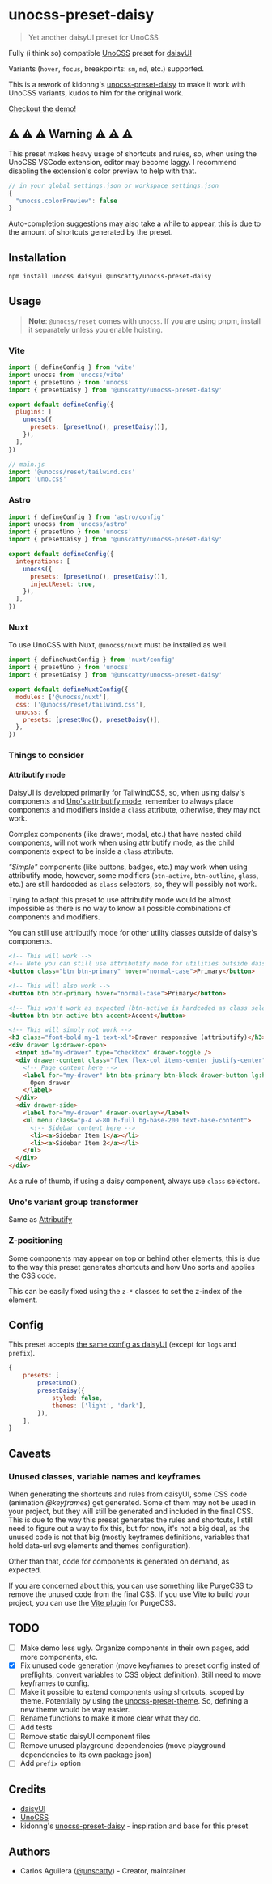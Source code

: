 # unocss-preset-daisy

> Yet another daisyUI preset for UnoCSS

Fully (i think so) compatible [UnoCSS](https://github.com/unocss/unocss) preset for [daisyUI](https://github.com/saadeghi/daisyui)

Variants (`hover`, `focus`, breakpoints: `sm`, `md`, etc.) supported.

This is a rework of kidonng's [unocss-preset-daisy](https://github.com/kidonng/unocss-preset-daisy) to make it work with UnoCSS variants, kudos to him for the original work.

[Checkout the demo!](https://unscatty.github.io/unocss-preset-daisy/)

## :warning: :warning: :warning: Warning :warning: :warning: :warning:

This preset makes heavy usage of shortcuts and rules, so, when using the UnoCSS VSCode extension, editor may become laggy. I recommend disabling the extension's color preview to help with that.

```js
// in your global settings.json or workspace settings.json
{
  "unocss.colorPreview": false
}
```

Auto-completion suggestions may also take a while to appear, this is due to the amount of shortcuts generated by the preset.

## Installation

```sh
npm install unocss daisyui @unscatty/unocss-preset-daisy
```

## Usage

> **Note**: `@unocss/reset` comes with `unocss`. If you are using pnpm, install it separately unless you enable hoisting.

### Vite

```js
import { defineConfig } from 'vite'
import unocss from 'unocss/vite'
import { presetUno } from 'unocss'
import { presetDaisy } from '@unscatty/unocss-preset-daisy'

export default defineConfig({
  plugins: [
    unocss({
      presets: [presetUno(), presetDaisy()],
    }),
  ],
})
```

```js
// main.js
import '@unocss/reset/tailwind.css'
import 'uno.css'
```

### Astro

```js
import { defineConfig } from 'astro/config'
import unocss from 'unocss/astro'
import { presetUno } from 'unocss'
import { presetDaisy } from '@unscatty/unocss-preset-daisy'

export default defineConfig({
  integrations: [
    unocss({
      presets: [presetUno(), presetDaisy()],
      injectReset: true,
    }),
  ],
})
```

### Nuxt

To use UnoCSS with Nuxt, `@unocss/nuxt` must be installed as well.

```js
import { defineNuxtConfig } from 'nuxt/config'
import { presetUno } from 'unocss'
import { presetDaisy } from '@unscatty/unocss-preset-daisy'

export default defineNuxtConfig({
  modules: ['@unocss/nuxt'],
  css: ['@unocss/reset/tailwind.css'],
  unocss: {
    presets: [presetUno(), presetDaisy()],
  },
})
```

### Things to consider

#### Attributify mode

DaisyUI is developed primarily for TailwindCSS, so, when using daisy's components and [Uno's attributify mode](https://unocss.dev/presets/attributify#attributify-mode), remember to always place components and modifiers inside a `class` attribute, otherwise, they may not work.

Complex components (like drawer, modal, etc.) that have nested child components, will not work when using attributify mode, as the child components expect to be inside a `class` attribute.

_"Simple"_ components (like buttons, badges, etc.) may work when using attributify mode, however, some modifiers (`btn-active`, `btn-outline`, `glass`, etc.) are still hardcoded as `class` selectors, so, they will possibly not work.

Trying to adapt this preset to use attributify mode would be almost impossible as there is no way to know all possible combinations of components and modifiers.

You can still use attributify mode for other utility classes outside of daisy's components.

```html
<!-- This will work -->
<!-- Note you can still use attributify mode for utilities outside daisy -->
<button class="btn btn-primary" hover="normal-case">Primary</button>

<!-- This will also work -->
<button btn btn-primary hover="normal-case">Primary</button>

<!-- This won't work as expected (btn-active is hardcoded as class selector) -->
<button btn btn-active btn-accent>Accent</button>

<!-- This will simply not work -->
<h3 class="font-bold my-1 text-xl">Drawer responsive (attributify)</h3>
<div drawer lg:drawer-open>
  <input id="my-drawer" type="checkbox" drawer-toggle />
  <div drawer-content class="flex flex-col items-center justify-center">
    <!-- Page content here -->
    <label for="my-drawer" btn btn-primary btn-block drawer-button lg:hidden>
      Open drawer
    </label>
  </div>
  <div drawer-side>
    <label for="my-drawer" drawer-overlay></label>
    <ul menu class="p-4 w-80 h-full bg-base-200 text-base-content">
      <!-- Sidebar content here -->
      <li><a>Sidebar Item 1</a></li>
      <li><a>Sidebar Item 2</a></li>
    </ul>
  </div>
</div>
```

As a rule of thumb, if using a daisy component, always use `class` selectors.

### Uno's variant group transformer
Same as [Attributify](#atributify-mode)

### Z-positioning
Some components may appear on top or behind other elements, this is due to the way this preset generates shortcuts and how Uno sorts and applies the CSS code.

This can be easily fixed using the `z-*` classes to set the z-index of the element.



## Config

This preset accepts [the same config as daisyUI](https://daisyui.com/docs/config/) (except for `logs` and `prefix`).

```js
{
	presets: [
		presetUno(),
		presetDaisy({
			styled: false,
			themes: ['light', 'dark'],
		}),
	],
}
```

## Caveats

### Unused classes, variable names and keyframes

When generating the shortcuts and rules from daisyUI, some CSS code (animation _@keyframes_) get generated. Some of them may not be used in your project, but they will still be generated and included in the final CSS. This is due to the way this preset generates the rules and shortcuts, I still need to figure out a way to fix this, but for now, it's not a big deal, as the unused code is not that big (mostly keyframes definitions, variables that hold data-url svg elements and themes configuration).

Other than that, code for components is generated on demand, as expected.

If you are concerned about this, you can use something like [PurgeCSS](https://purgecss.com/) to remove the unused code from the final CSS. If you use Vite to build your project, you can use the [Vite plugin](https://github.com/jowast/vite-plugin-purgecss) for PurgeCSS.

## TODO

- [ ] Make demo less ugly. Organize components in their own pages, add more components, etc.
- [x] Fix unused code generation (move keyframes to preset config insted of preflights, convert variables to CSS object definition). Still need to move keyframes to config.
- [ ] Make it possible to extend components using shortcuts, scoped by theme. Potentially by using the [unocss-preset-theme](https://github.com/unpreset/unocss-preset-theme). So, defining a new theme would be way easier.
- [ ] Rename functions to make it more clear what they do.
- [ ] Add tests
- [ ] Remove static daisyUI component files
- [ ] Remove unused playground dependencies (move playground dependencies to its own package.json)
- [ ] Add `prefix` option

## Credits

- [daisyUI](https://github.com/saadeghi/daisyui)
- [UnoCSS](https://github.com/unocss/unocss)
- kidonng's [unocss-preset-daisy](https://github.com/kidonng/unocss-preset-daisy) - inspiration and base for this preset

## Authors

- Carlos Aguilera ([@unscatty](https://github.com/unscatty)) - Creator, maintainer
